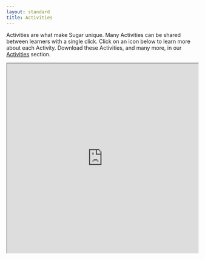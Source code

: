 ```yaml
---
layout: standard
title: Activities
---
```

Activities are what make Sugar unique. Many Activities can be shared between learners with a single click. Click on an icon below to learn more about each Activity. Download these Activities, and many more, in our [Activities](http://activities.sugarlabs.org/) section.

<iframe style="width: 100%;" height="500" src="https://activities-2.sugarlabs.org/"></iframe>
